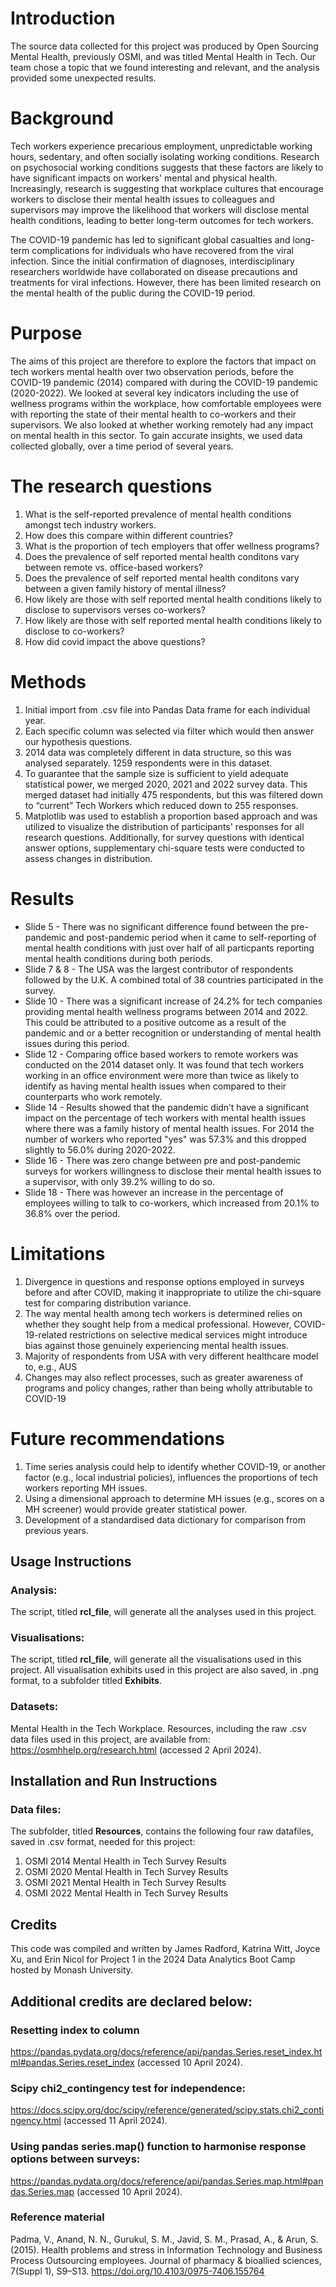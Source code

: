 # Introduction
The source data collected for this project was produced by Open Sourcing Mental Health, previously OSMI, and was titled Mental Health in Tech. Our team chose a topic that we found interesting and relevant, and the analysis provided some unexpected results.

# Background 
Tech workers experience precarious employment, unpredictable working hours, sedentary, and often socially isolating working conditions. Research on psychosocial working conditions suggests that these factors are likely to have significant impacts on workers' mental and physical health. Increasingly, research is suggesting that workplace cultures that encourage workers to disclose their mental health issues to colleagues and supervisors may improve the likelihood that workers will disclose mental health conditions, leading to better long-term outcomes for tech workers. 

The COVID-19 pandemic has led to significant global casualties and long-term complications for individuals who have recovered from the viral infection. Since the initial confirmation of diagnoses, interdisciplinary researchers worldwide have collaborated on disease precautions and treatments for viral infections. However, there has been limited research on the mental health of the public during the COVID-19 period.

# Purpose
The aims of this project are therefore to explore the factors that impact on tech workers mental health over two observation periods, before the COVID-19 pandemic (2014) compared with during the COVID-19 pandemic (2020-2022). We looked at several key indicators including the use of wellness programs within the workplace, how comfortable employees were with reporting the state of their mental health to co-workers and their supervisors. We also looked at whether working remotely had any impact on mental health in this sector. To gain accurate insights, we used data collected globally, over a time period of several years.

# The research questions
1. What is the self-reported prevalence of mental health conditions amongst tech industry workers.
2. How does this compare within different countries?
3. What is the proportion of tech employers that offer wellness programs?
4. Does the prevalence of self reported mental health conditons vary between remote vs. office-based workers?
5. Does the prevalence of self reported mental health conditons vary between a given family history of mental illness?
6. How likely are those with self reported mental health conditions likely to disclose to supervisors verses co-workers?
7. How likely are those with self reported mental health conditions likely to disclose to co-workers?
8. How did covid impact the above questions?

# Methods
1. Initial import from .csv file into Pandas Data frame for each individual year.
2. Each specific column was selected via filter which would then answer our hypothesis questions. 
3. 2014 data was completely different in data structure, so this was analysed separately. 1259 respondents were in this dataset.
4. To guarantee that the sample size is sufficient to yield adequate statistical power, we merged 2020, 2021 and 2022 survey data. This merged dataset had initially 475 respondents, but this was filtered down to “current” Tech Workers which reduced down to 255 responses.
5. Matplotlib was used to establish a proportion based approach and was utilized to visualize the distribution of participants' responses for all research questions. Additionally, for survey questions with identical answer options, supplementary chi-square tests were conducted to assess changes in distribution.

# Results
- Slide 5 - There was no significant difference found between the pre-pandemic and post-pandemic period when it came to self-reporting of mental health conditions with just over half of all particpants reporting mental health conditions during both periods.
- Slide 7 & 8 - The USA was the largest contributor of respondents followed by the U.K. A combined total of 38 countries participated in the survey. 
- Slide 10 - There was a significant increase of 24.2% for tech companies providing mental health wellness programs between 2014 and 2022. This could be attributed to a positive outcome as a result of the pandemic and or a better recognition or understanding of mental health issues during this period.
- Slide 12 -  Comparing office based workers to remote workers was conducted on the 2014 dataset only. It was found that tech workers working in an office environment were more than twice as likely to identify as having mental health issues when compared to their counterparts who work remotely. 
- Slide 14 - Results showed that the pandemic didn’t have a significant impact on the percentage of tech workers with mental health issues where there was a family history of mental health issues. For 2014 the number of workers who reported "yes" was 57.3% and this dropped slightly to 56.0% during 2020-2022.
- Slide 16 -  There was zero change between pre and post-pandemic surveys for workers willingness to disclose their mental health issues to a supervisor, with only 39.2% willing to do so. 
- Slide 18 - There was however an increase in the percentage of employees willing to talk to co-workers, which increased from 20.1% to 36.8% over the period.

# Limitations
1. Divergence in questions and response options employed in surveys before and after COVID, making it inappropriate to utilize the chi-square test for comparing distribution variance.
2. The way mental health among tech workers is determined relies on whether they sought help from a medical professional. However, COVID-19-related restrictions on selective medical services might introduce bias against those genuinely experiencing mental health issues.
3. Majority of respondents from USA with very different healthcare model to, e.g., AUS
4. Changes may also reflect processes, such as greater awareness of programs and policy changes, rather than being wholly attributable to COVID-19

# Future recommendations
1. Time series analysis could help to identify whether COVID-19, or another factor (e.g., local industrial policies), influences the proportions of tech workers reporting MH issues.
2. Using a dimensional approach to determine MH issues (e.g., scores on a MH screener) would provide greater statistical power.
3. Development of a standardised data dictionary for comparison from previous years.  



## Usage Instructions
### Analysis:
The script, titled **rcl_file**, will generate all the analyses used in this project.

### Visualisations:
The script, titled **rcl_file**, will generate all the visualisations used in this project. All visualisation exhibits used in this project are also saved, in .png format, to a subfolder titled **Exhibits**.

### Datasets:
Mental Health in the Tech Workplace. Resources, including the raw .csv data files used in this project, are available from: https://osmhhelp.org/research.html (accessed 2 April 2024).

## Installation and Run Instructions
### Data files:
The subfolder, titled **Resources**, contains the following four raw datafiles, saved in .csv format, needed for this project:
1. OSMI 2014 Mental Health in Tech Survey Results
2. OSMI 2020 Mental Health in Tech Survey Results
3. OSMI 2021 Mental Health in Tech Survey Results
4. OSMI 2022 Mental Health in Tech Survey Results

## Credits
This code was compiled and written by James Radford, Katrina Witt, Joyce Xu, and Erin Nicol for Project 1 in the 2024 Data Analytics Boot Camp hosted by Monash University. 

## Additional credits are declared below:

### Resetting index to column
https://pandas.pydata.org/docs/reference/api/pandas.Series.reset_index.html#pandas.Series.reset_index (accessed 10 April 2024).

### Scipy chi2_contingency test for independence:
https://docs.scipy.org/doc/scipy/reference/generated/scipy.stats.chi2_contingency.html (accessed 11 April 2024).

### Using pandas series.map() function to harmonise response options between surveys:
https://pandas.pydata.org/docs/reference/api/pandas.Series.map.html#pandas.Series.map (accessed 10 April 2024).

### Reference material
Padma, V., Anand, N. N., Gurukul, S. M., Javid, S. M., Prasad, A., & Arun, S. (2015). Health problems and stress in Information Technology and Business Process Outsourcing employees. Journal of pharmacy & bioallied sciences, 7(Suppl 1), S9–S13. https://doi.org/10.4103/0975-7406.155764



